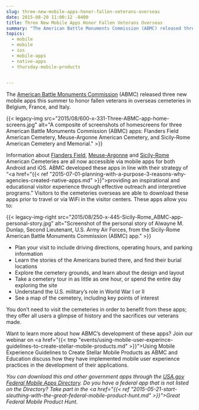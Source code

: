 ```yaml
---
slug: three-new-mobile-apps-honor-fallen-veterans-overseas
date: 2015-08-20 11:00:12 -0400
title: Three New Mobile Apps Honor Fallen Veterans Overseas
summary: "The American Battle Monuments Commission (ABMC) released three new mobile apps this summer to honor fallen veterans in overseas cemeteries in Belgium, France, and Italy."
topics:
  - mobile
  - mobile
  - ios
  - mobile-apps
  - native-apps
  - thursday-mobile-products
 

---
```


The [American Battle Monuments Commission](https://www.abmc.gov/) (ABMC) released three new mobile apps this summer to honor fallen veterans in overseas cemeteries in Belgium, France, and Italy.

{{< legacy-img src="2015/08/600-x-331-Three-ABMC-app-home-screens.jpg" alt="A composite of screenshots of homescreens for three American Battle Monuments Commission (ABMC) apps: Flanders Field American Cemetery, Meuse-Argonne American Cemetery, and Sicily-Rome American Cemetery and Memorial." >}}

Information about <a href="https://www.abmc.gov/cemeteries-memorials/europe/flanders-field-american-cemetery#.VdS7CCxViko">Flanders Field</a>, <a href="https://www.abmc.gov/cemeteries-memorials/europe/meuse-argonne-american-cemetery#.VdS61yxViko">Meuse-Argonne</a> and <a href="https://www.abmc.gov/cemeteries-memorials/europe/sicily-rome-american-cemetery#.VdS7JSxViko">Sicily-Rome</a> American Cemeteries are all now accessible via mobile apps for both Android and iOS. ABMC developed these apps in line with their strategy of &#8220;<a href="{{< ref "2015-07-01-planning-with-a-purpose-3-reasons-why-agencies-created-native-apps.md" >}}">providing an inspirational and educational visitor experience through effective outreach and interpretive programs</a>.” Visitors to the cemeteries overseas are able to download these apps prior to travel or via WiFi in the visitor centers. These apps allow you to:</p> 

{{< legacy-img-right src="2015/08/250-x-445-Sicily-Rome_ABMC-app-personal-story.jpg" alt="Screenshot of the personal story of Alwayne M. Dunlap, Second Lieutenant, U.S. Army Air Forces, from the Sicily-Rome American Battle Monuments Commission (ABMC) app." >}}

* Plan your visit to include driving directions, operating hours, and parking information
* Learn the stories of the Americans buried there, and find their burial locations
* Explore the cemetery grounds, and learn about the design and layout
* Take a cemetery tour in as little as one hour, or spend the entire day exploring the site
* Understand the U.S. military’s role in World War I or II
* See a map of the cemetery, including key points of interest
  
You don’t need to visit the cemeteries in order to benefit from these apps; they offer all users a glimpse of history and the sacrifices our veterans made.

Want to learn more about how ABMC&#8217;s development of these apps? Join our webinar on <a href="{{< tmp "events/using-mobile-user-experince-guidelines-to-create-stellar-mobile-products.md" >}}">Using Mobile Experience Guidelines to Create Stellar Mobile Products</a> as ABMC and Education discuss how they have implemented mobile user experience practices in the development of their applications.

<i>You can download this and other government apps through the <a href="https://www.usa.gov/mobile-apps">USA.gov Federal Mobile Apps Directory</a>. Do you have a federal app that is not listed on the Directory? Take part in the <a href="{{< ref "2015-05-21-start-sleuthing-with-the-great-federal-mobile-product-hunt.md" >}}">Great Federal Mobile Product Hunt</a>.</i>
